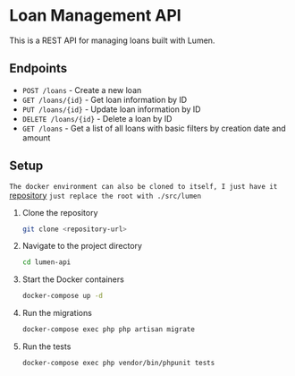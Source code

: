 # Loan Management API

This is a REST API for managing loans built with Lumen.

## Endpoints

- `POST /loans` - Create a new loan
- `GET /loans/{id}` - Get loan information by ID
- `PUT /loans/{id}` - Update loan information by ID
- `DELETE /loans/{id}` - Delete a loan by ID
- `GET /loans` - Get a list of all loans with basic filters by creation date and amount

## Setup

`The docker environment can also be cloned to itself, I just have it` [repository](https://github.com/jibunnoeiko/Laravel-app-in-docker) `just replace the root with ./src/lumen`

1. Clone the repository
    ```sh
    git clone <repository-url>
    ```

2. Navigate to the project directory
    ```sh
    cd lumen-api
    ```

3. Start the Docker containers
    ```sh
    docker-compose up -d
    ```

4. Run the migrations
    ```sh
    docker-compose exec php php artisan migrate
    ```

5. Run the tests
    ```sh
    docker-compose exec php vendor/bin/phpunit tests
    ```
